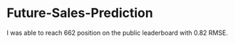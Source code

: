 # Future-Sales-Prediction

I was able to reach 662 position on the public leaderboard with 0.82 RMSE.
